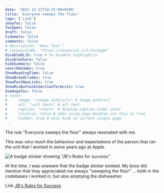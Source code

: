 ```yaml
---
date: '2021-12-21T18:35:00+0100'
title: 'Everyone sweeps the floor'
tags: ['Link']
showToc: false
TocOpen: false
draft: false
hidemeta: false
comments: false
# description: "Desc Text."
# canonicalURL: "https://canonical.url/to/page"
disableHLJS: true # to disable highlightjs
disableShare: false
hideSummary: false
searchHidden: true
ShowReadingTime: false
ShowBreadCrumbs: true
ShowPostNavLinks: true
ShowRssButtonInSectionTermList: true
UseHugoToc: false
# cover:
#     image: "<image path/url>" # image path/url
#     alt: "<alt text>" # alt text
#     caption: "<text>" # display caption under cover
#     relative: false # when using page bundles set this to true
#     hidden: true # only hide on current single page
---
```


The rule "Everyone sweeps the floor" always resonated with me.

This was very much the behaviour and expectations of the person that ran the unit that I worked in some years ago at Apple.

![A badge sticker showing "JB's Rules for success"](/images/I2lw9ci.jpeg)

At the time, I was unaware that the badge sticker existed. My boss did mention that they appreciated me always "sweeping the floor" ... both in the codebases I worked in, but also emptying the dishwasher.

Link [JB's Rules for Success](https://www.cnbc.com/2017/08/10/former-apple-employee-shares-advice-the-company-gave-about-success.html)
